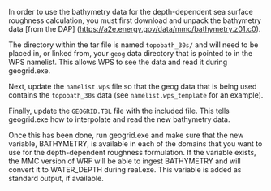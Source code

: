 In order to use the bathymetry data for the depth-dependent sea surface roughness calculation, you
must first download and unpack the bathymetry data [from the DAP]
(https://a2e.energy.gov/data/mmc/bathymetry.z01.c0). 

The directory within the tar file is named `topobath_30s/` and will need to be placed in, or linked from, your `geog` data directory that is pointed to in the WPS namelist. This allows WPS to see the data and read it during geogrid.exe.

Next, update the `namelist.wps` file so that the geog data that is being used contains the `topobath_30s` data (see `namelist.wps_template` for an example).

Finally, update the `GEOGRID.TBL` file with the included file. This tells geogrid.exe how to interpolate and read the new bathymetry data.

Once this has been done, run geogrid.exe and make sure that the new variable, BATHYMETRY, is available in each of the domains that you want to use for the depth-dependent roughness formulation. If the variable exists, the MMC version of WRF will be able to ingest BATHYMETRY and will convert it to WATER_DEPTH during real.exe. This variable is added as standard output, if available.
